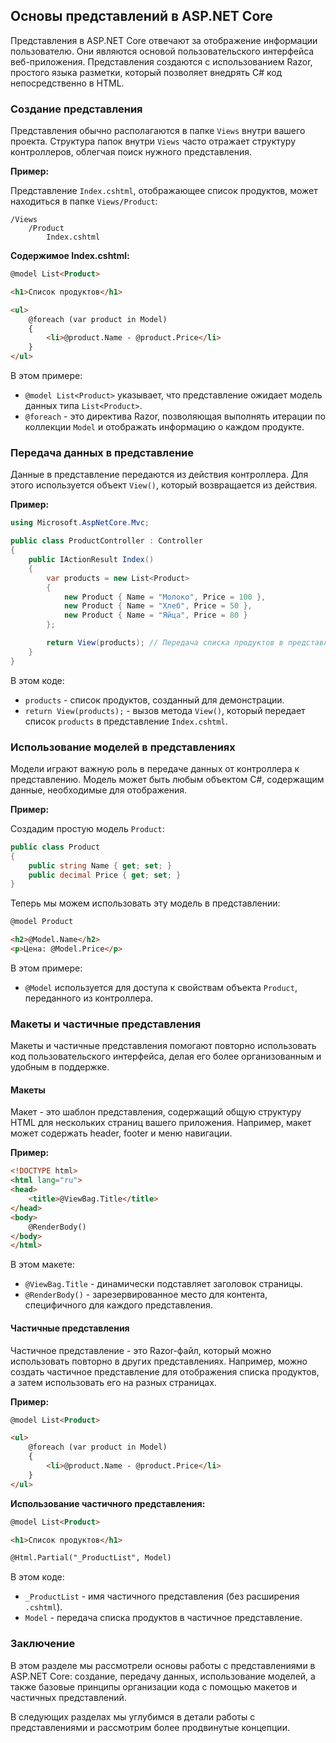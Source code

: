 ## Основы представлений в ASP.NET Core

Представления в ASP.NET Core отвечают за отображение информации пользователю. Они являются основой пользовательского интерфейса веб-приложения. Представления создаются с использованием Razor, простого языка разметки, который позволяет внедрять C# код непосредственно в HTML. 

### Создание представления

Представления обычно располагаются в папке `Views` внутри вашего проекта. Структура папок внутри `Views` часто отражает структуру контроллеров, облегчая поиск нужного представления. 

**Пример:**

Представление `Index.cshtml`, отображающее список продуктов, может находиться в папке `Views/Product`:

```
/Views
    /Product
        Index.cshtml
```

**Содержимое Index.cshtml:**

```html
@model List<Product>

<h1>Список продуктов</h1>

<ul>
    @foreach (var product in Model)
    {
        <li>@product.Name - @product.Price</li>
    }
</ul>
```

В этом примере:

* `@model List<Product>` указывает, что представление ожидает модель данных типа `List<Product>`.
* `@foreach` - это директива Razor, позволяющая выполнять итерации по коллекции `Model` и отображать информацию о каждом продукте.

### Передача данных в представление

Данные в представление передаются из действия контроллера. Для этого используется объект `View()`, который возвращается из действия. 

**Пример:**

```csharp
using Microsoft.AspNetCore.Mvc;

public class ProductController : Controller
{
    public IActionResult Index()
    {
        var products = new List<Product>
        {
            new Product { Name = "Молоко", Price = 100 },
            new Product { Name = "Хлеб", Price = 50 },
            new Product { Name = "Яйца", Price = 80 }
        };

        return View(products); // Передача списка продуктов в представление
    }
}
```

В этом коде:

* `products` - список продуктов, созданный для демонстрации.
* `return View(products);` - вызов метода `View()`, который передает список `products` в представление `Index.cshtml`.

### Использование моделей в представлениях

Модели играют важную роль в передаче данных от контроллера к представлению. Модель может быть любым объектом C#, содержащим данные, необходимые для отображения.

**Пример:**

Создадим простую модель `Product`:

```csharp
public class Product
{
    public string Name { get; set; }
    public decimal Price { get; set; }
}
```

Теперь мы можем использовать эту модель в представлении:

```html
@model Product

<h2>@Model.Name</h2>
<p>Цена: @Model.Price</p>
```

В этом примере:

* `@Model` используется для доступа к свойствам объекта `Product`, переданного из контроллера.

### Макеты и частичные представления

Макеты и частичные представления помогают повторно использовать код пользовательского интерфейса, делая его более организованным и удобным в поддержке.

#### Макеты

Макет - это шаблон представления, содержащий общую структуру HTML для нескольких страниц вашего приложения. Например, макет может содержать header, footer и меню навигации. 

**Пример:**

```html
<!DOCTYPE html>
<html lang="ru">
<head>
    <title>@ViewBag.Title</title>
</head>
<body>
    @RenderBody()
</body>
</html>
```

В этом макете:

* `@ViewBag.Title` - динамически подставляет заголовок страницы.
* `@RenderBody()` - зарезервированное место для контента, специфичного для каждого представления.

#### Частичные представления

Частичное представление - это Razor-файл, который можно использовать повторно в других представлениях. Например, можно создать частичное представление для отображения списка продуктов, а затем использовать его на разных страницах.

**Пример:**

```html
@model List<Product>

<ul>
    @foreach (var product in Model)
    {
        <li>@product.Name - @product.Price</li>
    }
</ul>
```

**Использование частичного представления:**

```html
@model List<Product>

<h1>Список продуктов</h1>

@Html.Partial("_ProductList", Model)
```

В этом коде:

* `_ProductList` - имя частичного представления (без расширения `.cshtml`).
* `Model` - передача списка продуктов в частичное представление.

### Заключение

В этом разделе мы рассмотрели основы работы с представлениями в ASP.NET Core: создание, передачу данных, использование моделей, а также базовые принципы организации кода с помощью макетов и частичных представлений. 

В следующих разделах мы углубимся в детали работы с представлениями и рассмотрим более продвинутые концепции.
